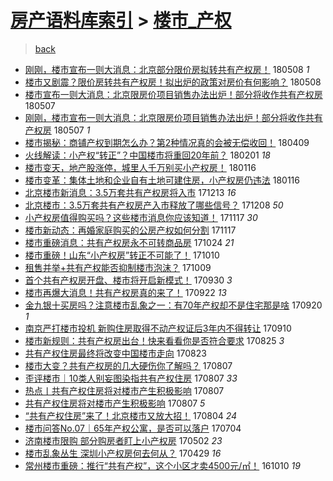 [房产语料库索引](../../README.md)  > [楼市_产权](楼市_产权.md)
====
> [back](../README.md)

- [刚刚，楼市宣布一则大消息：北京部分限价房拟转共有产权房！](http://jkwz.applinzi.com/ittc/7100683457246266378.html#%E5%88%9A%E5%88%9A%EF%BC%8C%E6%A5%BC%E5%B8%82%E5%AE%A3%E5%B8%83%E4%B8%80%E5%88%99%E5%A4%A7%E6%B6%88%E6%81%AF%EF%BC%9A%E5%8C%97%E4%BA%AC%E9%83%A8%E5%88%86%E9%99%90%E4%BB%B7%E6%88%BF%E6%8B%9F%E8%BD%AC%E5%85%B1%E6%9C%89%E4%BA%A7%E6%9D%83%E6%88%BF%EF%BC%81) 180508 *1* 
- [楼市又剧震？限价房转共有产权房！拟出炉的政策对房价有何影响？](http://jkwz.applinzi.com/ittc/7100679143513654289.html#%E6%A5%BC%E5%B8%82%E5%8F%88%E5%89%A7%E9%9C%87%EF%BC%9F%E9%99%90%E4%BB%B7%E6%88%BF%E8%BD%AC%E5%85%B1%E6%9C%89%E4%BA%A7%E6%9D%83%E6%88%BF%EF%BC%81%E6%8B%9F%E5%87%BA%E7%82%89%E7%9A%84%E6%94%BF%E7%AD%96%E5%AF%B9%E6%88%BF%E4%BB%B7%E6%9C%89%E4%BD%95%E5%BD%B1%E5%93%8D%EF%BC%9F) 180508  
- [楼市宣布一则大消息：北京限房价项目销售办法出炉！部分将收作共有产权房](http://jkwz.applinzi.com/ittc/7100460852354483210.html#%E6%A5%BC%E5%B8%82%E5%AE%A3%E5%B8%83%E4%B8%80%E5%88%99%E5%A4%A7%E6%B6%88%E6%81%AF%EF%BC%9A%E5%8C%97%E4%BA%AC%E9%99%90%E6%88%BF%E4%BB%B7%E9%A1%B9%E7%9B%AE%E9%94%80%E5%94%AE%E5%8A%9E%E6%B3%95%E5%87%BA%E7%82%89%EF%BC%81%E9%83%A8%E5%88%86%E5%B0%86%E6%94%B6%E4%BD%9C%E5%85%B1%E6%9C%89%E4%BA%A7%E6%9D%83%E6%88%BF) 180507  
- [刚刚，楼市宣布一则大消息：北京限房价项目销售办法出炉！部分将收作共有产权房](http://jkwz.applinzi.com/ittc/7100460215411672081.html#%E5%88%9A%E5%88%9A%EF%BC%8C%E6%A5%BC%E5%B8%82%E5%AE%A3%E5%B8%83%E4%B8%80%E5%88%99%E5%A4%A7%E6%B6%88%E6%81%AF%EF%BC%9A%E5%8C%97%E4%BA%AC%E9%99%90%E6%88%BF%E4%BB%B7%E9%A1%B9%E7%9B%AE%E9%94%80%E5%94%AE%E5%8A%9E%E6%B3%95%E5%87%BA%E7%82%89%EF%BC%81%E9%83%A8%E5%88%86%E5%B0%86%E6%94%B6%E4%BD%9C%E5%85%B1%E6%9C%89%E4%BA%A7%E6%9D%83%E6%88%BF) 180507 *1* 
- [楼市揭秘：商铺产权到期怎么办？第2种情况真的会被无偿收回！](http://jkwz.applinzi.com/ittc/7090007083024122886.html#%E6%A5%BC%E5%B8%82%E6%8F%AD%E7%A7%98%EF%BC%9A%E5%95%86%E9%93%BA%E4%BA%A7%E6%9D%83%E5%88%B0%E6%9C%9F%E6%80%8E%E4%B9%88%E5%8A%9E%EF%BC%9F%E7%AC%AC2%E7%A7%8D%E6%83%85%E5%86%B5%E7%9C%9F%E7%9A%84%E4%BC%9A%E8%A2%AB%E6%97%A0%E5%81%BF%E6%94%B6%E5%9B%9E%EF%BC%81) 180409  
- [火线解读：小产权“转正”？中国楼市将重回20年前？](http://jkwz.applinzi.com/ittc/7065078009977897991.html#%E7%81%AB%E7%BA%BF%E8%A7%A3%E8%AF%BB%EF%BC%9A%E5%B0%8F%E4%BA%A7%E6%9D%83%E2%80%9C%E8%BD%AC%E6%AD%A3%E2%80%9D%EF%BC%9F%E4%B8%AD%E5%9B%BD%E6%A5%BC%E5%B8%82%E5%B0%86%E9%87%8D%E5%9B%9E20%E5%B9%B4%E5%89%8D%EF%BC%9F) 180201 *18* 
- [楼市变天，地产股涨停，城里人千万别买小产权房！](http://jkwz.applinzi.com/ittc/7059223706448954384.html#%E6%A5%BC%E5%B8%82%E5%8F%98%E5%A4%A9%EF%BC%8C%E5%9C%B0%E4%BA%A7%E8%82%A1%E6%B6%A8%E5%81%9C%EF%BC%8C%E5%9F%8E%E9%87%8C%E4%BA%BA%E5%8D%83%E4%B8%87%E5%88%AB%E4%B9%B0%E5%B0%8F%E4%BA%A7%E6%9D%83%E6%88%BF%EF%BC%81) 180116  
- [楼市变革：集体土地和企业自有土地可建住房，小产权房仍违法](http://jkwz.applinzi.com/ittc/7059078628317332487.html#%E6%A5%BC%E5%B8%82%E5%8F%98%E9%9D%A9%EF%BC%9A%E9%9B%86%E4%BD%93%E5%9C%9F%E5%9C%B0%E5%92%8C%E4%BC%81%E4%B8%9A%E8%87%AA%E6%9C%89%E5%9C%9F%E5%9C%B0%E5%8F%AF%E5%BB%BA%E4%BD%8F%E6%88%BF%EF%BC%8C%E5%B0%8F%E4%BA%A7%E6%9D%83%E6%88%BF%E4%BB%8D%E8%BF%9D%E6%B3%95) 180116  
- [北京楼市新消息：3.5万套共有产权房将入市](http://jkwz.applinzi.com/ittc/7046530559818335248.html#%E5%8C%97%E4%BA%AC%E6%A5%BC%E5%B8%82%E6%96%B0%E6%B6%88%E6%81%AF%EF%BC%9A3.5%E4%B8%87%E5%A5%97%E5%85%B1%E6%9C%89%E4%BA%A7%E6%9D%83%E6%88%BF%E5%B0%86%E5%85%A5%E5%B8%82) 171213 *16* 
- [北京楼市：3.5万套共有产权房产入市释放了哪些信号？](http://jkwz.applinzi.com/ittc/7044705425440637969.html#%E5%8C%97%E4%BA%AC%E6%A5%BC%E5%B8%82%EF%BC%9A3.5%E4%B8%87%E5%A5%97%E5%85%B1%E6%9C%89%E4%BA%A7%E6%9D%83%E6%88%BF%E4%BA%A7%E5%85%A5%E5%B8%82%E9%87%8A%E6%94%BE%E4%BA%86%E5%93%AA%E4%BA%9B%E4%BF%A1%E5%8F%B7%EF%BC%9F) 171208 *50* 
- [小产权房值得购买吗？这些楼市消息你应该知道！](http://jkwz.applinzi.com/ittc/7036966507089757201.html#%E5%B0%8F%E4%BA%A7%E6%9D%83%E6%88%BF%E5%80%BC%E5%BE%97%E8%B4%AD%E4%B9%B0%E5%90%97%EF%BC%9F%E8%BF%99%E4%BA%9B%E6%A5%BC%E5%B8%82%E6%B6%88%E6%81%AF%E4%BD%A0%E5%BA%94%E8%AF%A5%E7%9F%A5%E9%81%93%EF%BC%81) 171117 *30* 
- [楼市新动态：再婚家庭购买的公房产权如何分割](http://jkwz.applinzi.com/ittc/7036894836748190736.html#%E6%A5%BC%E5%B8%82%E6%96%B0%E5%8A%A8%E6%80%81%EF%BC%9A%E5%86%8D%E5%A9%9A%E5%AE%B6%E5%BA%AD%E8%B4%AD%E4%B9%B0%E7%9A%84%E5%85%AC%E6%88%BF%E4%BA%A7%E6%9D%83%E5%A6%82%E4%BD%95%E5%88%86%E5%89%B2) 171117  
- [楼市重磅消息：共有产权房永不可转商品房](http://jkwz.applinzi.com/ittc/7027975435227497489.html#%E6%A5%BC%E5%B8%82%E9%87%8D%E7%A3%85%E6%B6%88%E6%81%AF%EF%BC%9A%E5%85%B1%E6%9C%89%E4%BA%A7%E6%9D%83%E6%88%BF%E6%B0%B8%E4%B8%8D%E5%8F%AF%E8%BD%AC%E5%95%86%E5%93%81%E6%88%BF) 171024 *21* 
- [楼市重磅！山东“小产权房”转正不可能了！](http://jkwz.applinzi.com/ittc/7022819988589773841.html#%E6%A5%BC%E5%B8%82%E9%87%8D%E7%A3%85%EF%BC%81%E5%B1%B1%E4%B8%9C%E2%80%9C%E5%B0%8F%E4%BA%A7%E6%9D%83%E6%88%BF%E2%80%9D%E8%BD%AC%E6%AD%A3%E4%B8%8D%E5%8F%AF%E8%83%BD%E4%BA%86%EF%BC%81) 171010  
- [租售并举+共有产权能否抑制楼市泡沫？](http://jkwz.applinzi.com/ittc/7022467498581165072.html#%E7%A7%9F%E5%94%AE%E5%B9%B6%E4%B8%BE%2B%E5%85%B1%E6%9C%89%E4%BA%A7%E6%9D%83%E8%83%BD%E5%90%A6%E6%8A%91%E5%88%B6%E6%A5%BC%E5%B8%82%E6%B3%A1%E6%B2%AB%EF%BC%9F) 171009  
- [首个共有产权房开盘、楼市将开启新模式！](http://jkwz.applinzi.com/ittc/7019237820152153104.html#%E9%A6%96%E4%B8%AA%E5%85%B1%E6%9C%89%E4%BA%A7%E6%9D%83%E6%88%BF%E5%BC%80%E7%9B%98%E3%80%81%E6%A5%BC%E5%B8%82%E5%B0%86%E5%BC%80%E5%90%AF%E6%96%B0%E6%A8%A1%E5%BC%8F%EF%BC%81) 170930 *3* 
- [楼市再爆大消息！共有产权房真的来了！](http://jkwz.applinzi.com/ittc/7016047085663814672.html#%E6%A5%BC%E5%B8%82%E5%86%8D%E7%88%86%E5%A4%A7%E6%B6%88%E6%81%AF%EF%BC%81%E5%85%B1%E6%9C%89%E4%BA%A7%E6%9D%83%E6%88%BF%E7%9C%9F%E7%9A%84%E6%9D%A5%E4%BA%86%EF%BC%81) 170922 *13* 
- [金九银十买房吗？注意楼市乱象之一：有70年产权却不是住宅那是啥](http://jkwz.applinzi.com/ittc/7015324226393998353.html#%E9%87%91%E4%B9%9D%E9%93%B6%E5%8D%81%E4%B9%B0%E6%88%BF%E5%90%97%EF%BC%9F%E6%B3%A8%E6%84%8F%E6%A5%BC%E5%B8%82%E4%B9%B1%E8%B1%A1%E4%B9%8B%E4%B8%80%EF%BC%9A%E6%9C%8970%E5%B9%B4%E4%BA%A7%E6%9D%83%E5%8D%B4%E4%B8%8D%E6%98%AF%E4%BD%8F%E5%AE%85%E9%82%A3%E6%98%AF%E5%95%A5) 170920 *1* 
- [南京严打楼市投机 新购住房取得不动产权证后3年内不得转让](http://jkwz.applinzi.com/ittc/7011601625226150673.html#%E5%8D%97%E4%BA%AC%E4%B8%A5%E6%89%93%E6%A5%BC%E5%B8%82%E6%8A%95%E6%9C%BA+%E6%96%B0%E8%B4%AD%E4%BD%8F%E6%88%BF%E5%8F%96%E5%BE%97%E4%B8%8D%E5%8A%A8%E4%BA%A7%E6%9D%83%E8%AF%81%E5%90%8E3%E5%B9%B4%E5%86%85%E4%B8%8D%E5%BE%97%E8%BD%AC%E8%AE%A9) 170910  
- [楼市新规则：共有产权房出台！快来看看你是否符合要求](http://jkwz.applinzi.com/ittc/7005777047887283216.html#%E6%A5%BC%E5%B8%82%E6%96%B0%E8%A7%84%E5%88%99%EF%BC%9A%E5%85%B1%E6%9C%89%E4%BA%A7%E6%9D%83%E6%88%BF%E5%87%BA%E5%8F%B0%EF%BC%81%E5%BF%AB%E6%9D%A5%E7%9C%8B%E7%9C%8B%E4%BD%A0%E6%98%AF%E5%90%A6%E7%AC%A6%E5%90%88%E8%A6%81%E6%B1%82) 170825 *3* 
- [共有产权住房最终将改变中国楼市走向](http://jkwz.applinzi.com/ittc/7004958025507669008.html#%E5%85%B1%E6%9C%89%E4%BA%A7%E6%9D%83%E4%BD%8F%E6%88%BF%E6%9C%80%E7%BB%88%E5%B0%86%E6%94%B9%E5%8F%98%E4%B8%AD%E5%9B%BD%E6%A5%BC%E5%B8%82%E8%B5%B0%E5%90%91) 170823  
- [楼市大变？共有产权房的几大硬伤你了解吗？](http://jkwz.applinzi.com/ittc/6999108323356705809.html#%E6%A5%BC%E5%B8%82%E5%A4%A7%E5%8F%98%EF%BC%9F%E5%85%B1%E6%9C%89%E4%BA%A7%E6%9D%83%E6%88%BF%E7%9A%84%E5%87%A0%E5%A4%A7%E7%A1%AC%E4%BC%A4%E4%BD%A0%E4%BA%86%E8%A7%A3%E5%90%97%EF%BC%9F) 170807  
- [歪评楼市｜10类人别妄图染指共有产权住房](http://jkwz.applinzi.com/ittc/6999018933431305233.html#%E6%AD%AA%E8%AF%84%E6%A5%BC%E5%B8%82%EF%BD%9C10%E7%B1%BB%E4%BA%BA%E5%88%AB%E5%A6%84%E5%9B%BE%E6%9F%93%E6%8C%87%E5%85%B1%E6%9C%89%E4%BA%A7%E6%9D%83%E4%BD%8F%E6%88%BF) 170807 *33* 
- [热点丨共有产权住房将对楼市产生积极影响](http://jkwz.applinzi.com/ittc/6998999828036846608.html#%E7%83%AD%E7%82%B9%E4%B8%A8%E5%85%B1%E6%9C%89%E4%BA%A7%E6%9D%83%E4%BD%8F%E6%88%BF%E5%B0%86%E5%AF%B9%E6%A5%BC%E5%B8%82%E4%BA%A7%E7%94%9F%E7%A7%AF%E6%9E%81%E5%BD%B1%E5%93%8D) 170807  
- [共有产权住房将对楼市产生积极影响](http://jkwz.applinzi.com/ittc/6998843164860089360.html#%E5%85%B1%E6%9C%89%E4%BA%A7%E6%9D%83%E4%BD%8F%E6%88%BF%E5%B0%86%E5%AF%B9%E6%A5%BC%E5%B8%82%E4%BA%A7%E7%94%9F%E7%A7%AF%E6%9E%81%E5%BD%B1%E5%93%8D) 170807 *5* 
- [“共有产权住房”来了！北京楼市又放大招！](http://jkwz.applinzi.com/ittc/6997969594965558288.html#%E2%80%9C%E5%85%B1%E6%9C%89%E4%BA%A7%E6%9D%83%E4%BD%8F%E6%88%BF%E2%80%9D%E6%9D%A5%E4%BA%86%EF%BC%81%E5%8C%97%E4%BA%AC%E6%A5%BC%E5%B8%82%E5%8F%88%E6%94%BE%E5%A4%A7%E6%8B%9B%EF%BC%81) 170804 *24* 
- [楼市问答No.07｜65年产权公寓，是否可以落户](http://jkwz.applinzi.com/ittc/6986472208258827268.html#%E6%A5%BC%E5%B8%82%E9%97%AE%E7%AD%94No.07%EF%BD%9C65%E5%B9%B4%E4%BA%A7%E6%9D%83%E5%85%AC%E5%AF%93%EF%BC%8C%E6%98%AF%E5%90%A6%E5%8F%AF%E4%BB%A5%E8%90%BD%E6%88%B7) 170704  
- [济南楼市限购 部分购房者盯上小产权房](http://jkwz.applinzi.com/ittc/6962972585733129220.html#%E6%B5%8E%E5%8D%97%E6%A5%BC%E5%B8%82%E9%99%90%E8%B4%AD+%E9%83%A8%E5%88%86%E8%B4%AD%E6%88%BF%E8%80%85%E7%9B%AF%E4%B8%8A%E5%B0%8F%E4%BA%A7%E6%9D%83%E6%88%BF) 170502 *23* 
- [楼市乱象丛生 深圳小产权房何去何从？](http://jkwz.applinzi.com/ittc/6961577770650960900.html#%E6%A5%BC%E5%B8%82%E4%B9%B1%E8%B1%A1%E4%B8%9B%E7%94%9F+%E6%B7%B1%E5%9C%B3%E5%B0%8F%E4%BA%A7%E6%9D%83%E6%88%BF%E4%BD%95%E5%8E%BB%E4%BD%95%E4%BB%8E%EF%BC%9F) 170429 *16* 
- [常州楼市重磅：推行“共有产权”，这个小区才卖4500元/㎡！](http://jkwz.applinzi.com/ittc/6887274759108166660.html#%E5%B8%B8%E5%B7%9E%E6%A5%BC%E5%B8%82%E9%87%8D%E7%A3%85%EF%BC%9A%E6%8E%A8%E8%A1%8C%E2%80%9C%E5%85%B1%E6%9C%89%E4%BA%A7%E6%9D%83%E2%80%9D%EF%BC%8C%E8%BF%99%E4%B8%AA%E5%B0%8F%E5%8C%BA%E6%89%8D%E5%8D%964500%E5%85%83%2F%E3%8E%A1%EF%BC%81) 161010 *19* 
